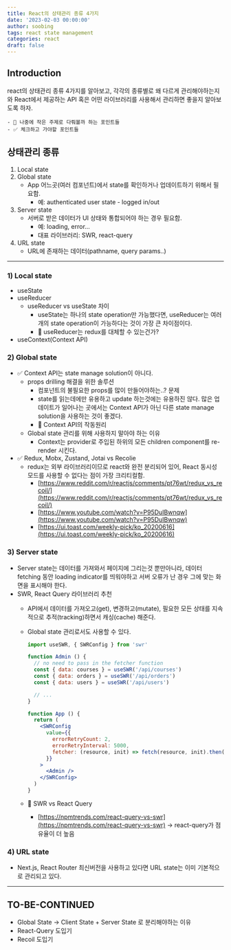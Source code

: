 ```yaml
---
title: React의 상태관리 종류 4가지
date: '2023-02-03 00:00:00'
author: soobing
tags: react state management
categories: react
draft: false
---
```


## Introduction

react의 상태관리 종류 4가지를 알아보고, 각각의 종류별로 왜 다르게 관리해야하는지와 React에서 제공하는 API 혹은 어떤 라이브러리를 사용해서 관리하면 좋을지 알아보도록 하자.

```
- 🐥 나중에 작은 주제로 다뤄볼까 하는 포인트들
- ✅ 체크하고 가야할 포인트들
```

## 상태관리 종류

1. Local state
2. Global state
    - App 어느곳(여러 컴포넌트)에서 state를 확인하거나 업데이트하기 위해서 필요함.
        - 예: authenticated user state - logged in/out
3. Server state
    - 서버로 받은 데이터가 UI 상태와 통합되어야 하는 경우 필요함.
        - 예: loading, error…
        - 대표 라이브러리: SWR, react-query
4. URL state
    - URL에 존재하는 데이터(pathname, query params..)

-----------
### 1) Local state

- useState
- useReducer
    - useReducer vs useState 차이
        - useState는 하나의 state operation만 가능했다면, useReducer는 여러개의 state operation이 가능하다는 것이 가장 큰 차이점이다.
        - 🐥 useReducer는 redux를 대체할 수 있는건가?
- useContext(Context API)

### 2) Global state

- ✅ Context API는 state manage solution이 아니다.
    - props drilling 해결을 위한 솔루션
        - 컴포넌트의 불필요한 props를 많이 만들어야하는..? 문제
        - state를 읽는데에만 유용하고 update 하는것에는 유용하진 않다. 많은 업데이트가 일어나는 곳에서는 Context API가 아닌 다른 state manage solution을 사용하는 것이 좋겠다.
        - 🐥 Context API의 작동원리
    - Global state 관리를 위해 사용하지 말아야 하는 이유
        - Context는 provider로 주입된 하위의 모든 children component를 re-render 시킨다.
- ✅ Redux, Mobx, Zustand, Jotai vs Recolie
    - redux는 외부 라이브러리이므로 react와 완전 분리되어 있어, React 동시성 모드를 사용할 수 없다는 점이 가장 크리티컬함.
        - [https://www.reddit.com/r/reactjs/comments/pt76wt/redux_vs_recoil/](https://www.reddit.com/r/reactjs/comments/pt76wt/redux_vs_recoil/)
        - [https://www.youtube.com/watch?v=P95DuIBwnqw](https://www.youtube.com/watch?v=P95DuIBwnqw)
        - [https://ui.toast.com/weekly-pick/ko_20200616](https://ui.toast.com/weekly-pick/ko_20200616)

### 3) Server state

- Server state는 데이터를 가져와서 페이지에 그리는것 뿐만아니라, 데이터 fetching 동안 loading indicator를 띄워야하고 서버 오류가 난 경우 그에 맞는 화면을 표시해야 한다.
- SWR, React Query 라이브러리 추천
    - API에서 데이터를 가져오고(get), 변경하고(mutate), 필요한 모든 상태를 지속적으로 추적(tracking)하면서 캐싱(cache) 해준다.
    - Global state 관리로서도 사용할 수 있다.
        
        ```jsx
        import useSWR, { SWRConfig } from 'swr'
        
        function Admin () {
          // no need to pass in the fetcher function
          const { data: courses } = useSWR('/api/courses')
          const { data: orders } = useSWR('/api/orders')
          const { data: users } = useSWR('/api/users')
        
          // ...
        }
        
        function App () {
          return (
            <SWRConfig 
              value={{
                errorRetryCount: 2, 
                errorRetryInterval: 5000,
                fetcher: (resource, init) => fetch(resource, init).then(res => res.json())
              }}
            >
              <Admin />
            </SWRConfig>
          )
        }
        ```
        
    - 🐥 SWR vs React Query
        - [https://npmtrends.com/react-query-vs-swr](https://npmtrends.com/react-query-vs-swr) → react-query가 점유율이 더 높음

### 4) URL state

- Next.js, React Router 최신버전을 사용하고 있다면 URL state는 이미 기본적으로 관리되고 있다.


-----------
## TO-BE-CONTINUED
- Global State → Client State + Server State 로 분리해야하는 이유
- React-Query 도입기
- Recoil 도입기